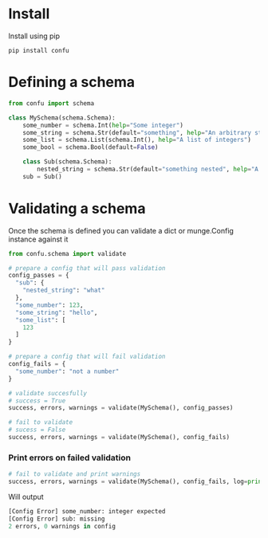 # Install

Install using pip

```
pip install confu
```

# Defining a schema

```py
from confu import schema

class MySchema(schema.Schema):
    some_number = schema.Int(help="Some integer")
    some_string = schema.Str(default="something", help="An arbitrary string")
    some_list = schema.List(schema.Int(), help="A list of integers")
    some_bool = schema.Bool(default=False)

    class Sub(schema.Schema):
        nested_string = schema.Str(default="something nested", help="A nested string")
    sub = Sub()
```

# Validating a schema

Once the schema is defined you can validate a dict or munge.Config instance against it

```py
from confu.schema import validate

# prepare a config that will pass validation
config_passes = {
  "sub": {
    "nested_string": "what"
  },
  "some_number": 123,
  "some_string": "hello",
  "some_list": [
    123
  ]
}

# prepare a config that will fail validation
config_fails = {
  "some_number": "not a number"
}

# validate succesfully
# success = True
success, errors, warnings = validate(MySchema(), config_passes)

# fail to validate
# sucess = False
success, errors, warnings = validate(MySchema(), config_fails)
```

### Print errors on failed validation

```py
# fail to validate and print warnings
success, errors, warnings = validate(MySchema(), config_fails, log=print)
```

Will output

```py
[Config Error] some_number: integer expected
[Config Error] sub: missing
2 errors, 0 warnings in config
```
